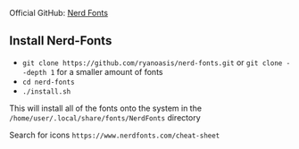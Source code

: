 Official GitHub: [Nerd Fonts](https://github.com/ryanoasis/nerd-fonts)

## Install Nerd-Fonts
  - ```git clone https://github.com/ryanoasis/nerd-fonts.git``` or ```git clone --depth 1``` for a smaller amount of fonts
  - ```cd nerd-fonts```
  - ```./install.sh```

This will install all of the fonts onto the system in the `/home/user/.local/share/fonts/NerdFonts` directory

Search for icons `https://www.nerdfonts.com/cheat-sheet`
